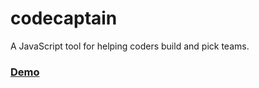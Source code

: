 codecaptain
===========

A JavaScript tool for helping coders build and pick teams.

### [Demo](https://cdn.rawgit.com/SeattlePubJS/codecaptain/5aeb8f7c895842b247f89ca691ea5d07476c3423/app/index.html)

